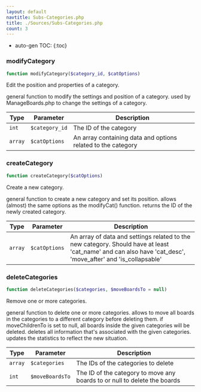 ```yaml
---
layout: default
navtitle: Subs-Categories.php
title: ./Sources/Subs-Categories.php
count: 3
---
```

* auto-gen TOC:
{:toc}
### modifyCategory

```php
function modifyCategory($category_id, $catOptions)
```
Edit the position and properties of a category.

general function to modify the settings and position of a category.
used by ManageBoards.php to change the settings of a category.

Type|Parameter|Description
---|---|---
`int`|`$category_id`|The ID of the category
`array`|`$catOptions`|An array containing data and options related to the category

### createCategory

```php
function createCategory($catOptions)
```
Create a new category.

general function to create a new category and set its position.
allows (almost) the same options as the modifyCat() function.
returns the ID of the newly created category.

Type|Parameter|Description
---|---|---
`array`|`$catOptions`|An array of data and settings related to the new category. Should have at least 'cat_name' and can also have 'cat_desc', 'move_after' and 'is_collapsable'

### deleteCategories

```php
function deleteCategories($categories, $moveBoardsTo = null)
```
Remove one or more categories.

general function to delete one or more categories.
allows to move all boards in the categories to a different category before deleting them.
if moveChildrenTo is set to null, all boards inside the given categories will be deleted.
deletes all information that's associated with the given categories.
updates the statistics to reflect the new situation.

Type|Parameter|Description
---|---|---
`array`|`$categories`|The IDs of the categories to delete
`int`|`$moveBoardsTo`|The ID of the category to move any boards to or null to delete the boards

